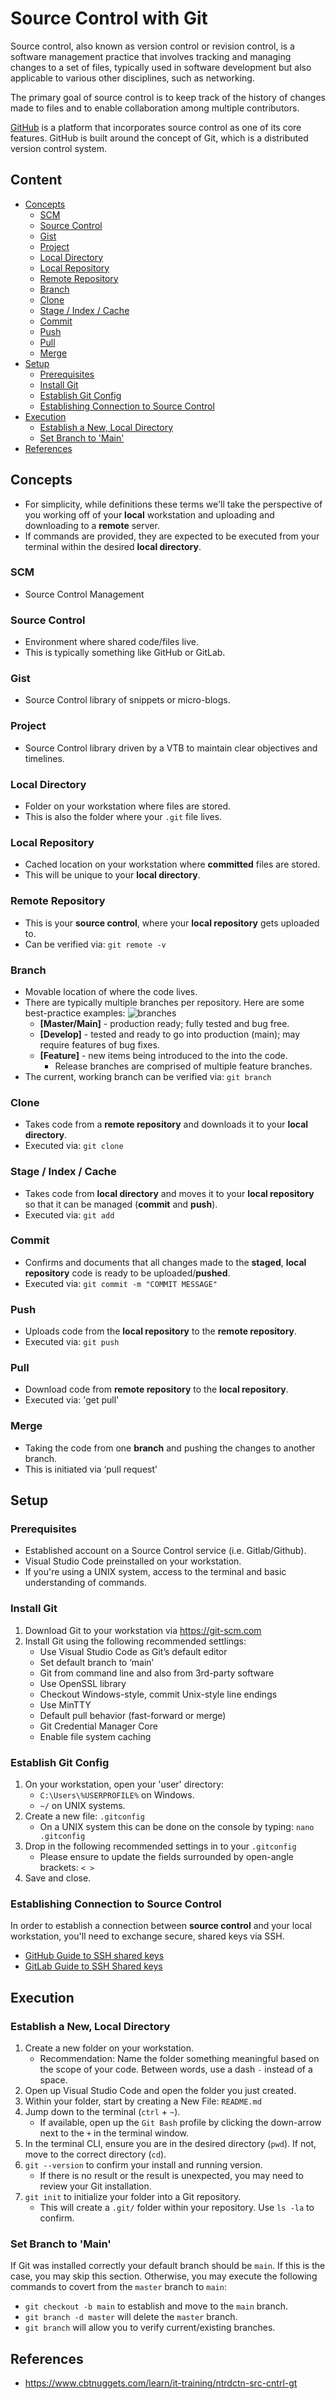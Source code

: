 <!-- omit from toc -->
# Source Control with Git

Source control, also known as version control or revision control, is a software management practice that involves tracking and managing changes to a set of files, typically used in software development but also applicable to various other disciplines, such as networking.

The primary goal of source control is to keep track of the history of changes made to files and to enable collaboration among multiple contributors.

[GitHub](https://github.com/) is a platform that incorporates source control as one of its core features. GitHub is built around the concept of Git, which is a distributed version control system.

<!-- omit from toc -->
## Content

- [Concepts](#concepts)
  - [SCM](#scm)
  - [Source Control](#source-control)
  - [Gist](#gist)
  - [Project](#project)
  - [Local Directory](#local-directory)
  - [Local Repository](#local-repository)
  - [Remote Repository](#remote-repository)
  - [Branch](#branch)
  - [Clone](#clone)
  - [Stage / Index / Cache](#stage--index--cache)
  - [Commit](#commit)
  - [Push](#push)
  - [Pull](#pull)
  - [Merge](#merge)
- [Setup](#setup)
  - [Prerequisites](#prerequisites)
  - [Install Git](#install-git)
  - [Establish Git Config](#establish-git-config)
  - [Establishing Connection to Source Control](#establishing-connection-to-source-control)
- [Execution](#execution)
  - [Establish a New, Local Directory](#establish-a-new-local-directory)
  - [Set Branch to 'Main'](#set-branch-to-main)
- [References](#references)

## Concepts

- For simplicity, while definitions these terms we'll take the perspective of you working off of your **local** workstation and uploading and downloading to a **remote** server.
- If commands are provided, they are expected to be executed from your terminal within the desired **local directory**.

### SCM

- Source Control Management

### Source Control

- Environment where shared code/files live.
- This is typically something like GitHub or GitLab.

### Gist

- Source Control library of snippets or micro-blogs.

### Project

- Source Control library driven by a VTB to maintain clear objectives and timelines.

### Local Directory

- Folder on your workstation where files are stored.
- This is also the folder where your `.git` file lives.

### Local Repository

- Cached location on your workstation where **committed** files are stored.
- This will be unique to your **local directory**.

### Remote Repository

- This is your **source control**, where your **local repository** gets uploaded to.
- Can be verified via: `git remote -v`

### Branch

- Movable location of where the code lives.
- There are typically multiple branches per repository. Here are some best-practice examples:
![branches](branches.png)
  - **[Master/Main]** - production ready; fully tested and bug free.
  - **[Develop]** - tested and ready to go into production (main); may require features of bug fixes.
  - **[Feature]** - new items being introduced to the into the code.
    - Release branches are comprised of multiple feature branches.
- The current, working branch can be verified via: `git branch`

### Clone

- Takes code from a **remote repository** and downloads it to your **local directory**.
- Executed via: `git clone`

### Stage / Index / Cache

- Takes code from  **local directory** and moves it to your **local repository** so that it can be managed (**commit** and **push**).
- Executed via: `git add`

### Commit

- Confirms and documents that all changes made to the **staged**, **local repository** code is ready to be uploaded/**pushed**.
- Executed via: `git commit -m "COMMIT MESSAGE"`

### Push

- Uploads code from the **local repository** to the **remote repository**.
- Executed via: `git push`
  
### Pull

- Download code from **remote repository** to the **local repository**.
- Executed via: 'get pull'
  
### Merge

- Taking the code from one **branch** and pushing the changes to another branch.
- This is initiated via ‘pull request’

## Setup

### Prerequisites

- Established account on a Source Control service (i.e. Gitlab/Github).
- Visual Studio Code preinstalled on your workstation.
- If you're using a UNIX system, access to the terminal and basic understanding of commands.

### Install Git

1. Download Git to your workstation via <https://git-scm.com>
2. Install Git using the following recommended settlings:
    - Use Visual Studio Code as Git’s default editor
    - Set default branch to ‘main’
    - Git from command line and also from 3rd-party software
    - Use OpenSSL library
    - Checkout Windows-style, commit Unix-style line endings
    - Use MinTTY
    - Default pull behavior (fast-forward or merge)
    - Git Credential Manager Core
    - Enable file system caching

### Establish Git Config

1. On your workstation, open your 'user' directory:
    - `C:\Users\%USERPROFILE%` on Windows.
    - `~/` on UNIX systems.
2. Create a new file: `.gitconfig`
    - On a UNIX system this can be done on the console by typing: `nano .gitconfig`
3. Drop in the following recommended settings in to your `.gitconfig`
    - Please ensure to update the fields surrounded by open-angle brackets: `< >`
4. Save and close.

### Establishing Connection to Source Control

In order to establish a connection between **source control** and your local workstation, you'll need to exchange secure, shared keys via SSH.

- [GitHub Guide to SSH shared keys](https://docs.github.com/en/authentication/connecting-to-github-with-ssh/generating-a-new-ssh-key-and-adding-it-to-the-ssh-agent)
- [GitLab Guide to SSH Shared keys](https://docs.gitlab.com/ee/user/ssh.html)

## Execution

### Establish a New, Local Directory

1. Create a new folder on your workstation.
    - Recommendation: Name the folder something meaningful based on the scope of your code. Between words, use a dash `-` instead of a space.
2. Open up Visual Studio Code and open the folder you just created.
3. Within your folder, start by creating a New File: `README.md`
4. Jump down to the terminal (`ctrl` + `~`).
    - If available, open up the `Git Bash` profile by clicking the down-arrow next to the `+` in the terminal window.
5. In the terminal CLI, ensure you are in the desired directory (`pwd`). If not, move to the correct directory (`cd`).
6. `git --version` to confirm your install and running version.
    - If there is no result or the result is unexpected, you may need to review your Git installation.
7. `git init` to initialize your folder into a Git repository.
    - This will create a `.git/` folder within your repository. Use `ls -la` to confirm.

### Set Branch to 'Main'

If Git was installed correctly your default branch should be `main`. If this is the case, you may skip this section. Otherwise, you may execute the following commands to covert from the `master` branch to `main`:

- `git checkout -b main` to establish and move to the `main` branch.
- `git branch -d master` will delete the `master` branch.
- `git branch` will allow you to verify current/existing branches.

## References

- <https://www.cbtnuggets.com/learn/it-training/ntrdctn-src-cntrl-gt>
